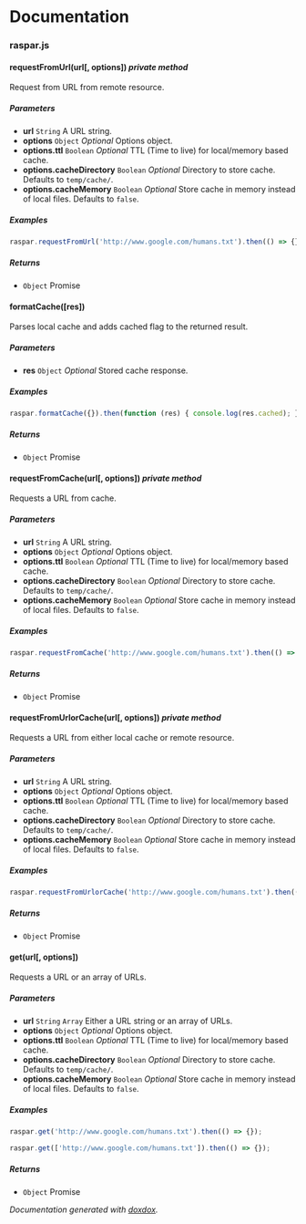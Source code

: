 # Documentation


### raspar.js


#### requestFromUrl(url[, options])  *private method*

Request from URL from remote resource.




##### Parameters

- **url** `String`   A URL string.
- **options** `Object`  *Optional* Options object.
- **options.ttl** `Boolean`  *Optional* TTL (Time to live) for local/memory based cache.
- **options.cacheDirectory** `Boolean`  *Optional* Directory to store cache. Defaults to `temp/cache/`.
- **options.cacheMemory** `Boolean`  *Optional* Store cache in memory instead of local files. Defaults to `false`.




##### Examples

```javascript
raspar.requestFromUrl('http://www.google.com/humans.txt').then(() => {});
```


##### Returns


- `Object`   Promise



#### formatCache([res]) 

Parses local cache and adds cached flag to the returned result.




##### Parameters

- **res** `Object`  *Optional* Stored cache response.




##### Examples

```javascript
raspar.formatCache({}).then(function (res) { console.log(res.cached); });
```


##### Returns


- `Object`   Promise



#### requestFromCache(url[, options])  *private method*

Requests a URL from cache.




##### Parameters

- **url** `String`   A URL string.
- **options** `Object`  *Optional* Options object.
- **options.ttl** `Boolean`  *Optional* TTL (Time to live) for local/memory based cache.
- **options.cacheDirectory** `Boolean`  *Optional* Directory to store cache. Defaults to `temp/cache/`.
- **options.cacheMemory** `Boolean`  *Optional* Store cache in memory instead of local files. Defaults to `false`.




##### Examples

```javascript
raspar.requestFromCache('http://www.google.com/humans.txt').then(() => {});
```


##### Returns


- `Object`   Promise



#### requestFromUrlorCache(url[, options])  *private method*

Requests a URL from either local cache or remote resource.




##### Parameters

- **url** `String`   A URL string.
- **options** `Object`  *Optional* Options object.
- **options.ttl** `Boolean`  *Optional* TTL (Time to live) for local/memory based cache.
- **options.cacheDirectory** `Boolean`  *Optional* Directory to store cache. Defaults to `temp/cache/`.
- **options.cacheMemory** `Boolean`  *Optional* Store cache in memory instead of local files. Defaults to `false`.




##### Examples

```javascript
raspar.requestFromUrlorCache('http://www.google.com/humans.txt').then(() => {});
```


##### Returns


- `Object`   Promise



#### get(url[, options]) 

Requests a URL or an array of URLs.




##### Parameters

- **url** `String` `Array`   Either a URL string or an array of URLs.
- **options** `Object`  *Optional* Options object.
- **options.ttl** `Boolean`  *Optional* TTL (Time to live) for local/memory based cache.
- **options.cacheDirectory** `Boolean`  *Optional* Directory to store cache. Defaults to `temp/cache/`.
- **options.cacheMemory** `Boolean`  *Optional* Store cache in memory instead of local files. Defaults to `false`.




##### Examples

```javascript
raspar.get('http://www.google.com/humans.txt').then(() => {});
```
```javascript
raspar.get(['http://www.google.com/humans.txt']).then(() => {});
```


##### Returns


- `Object`   Promise




*Documentation generated with [doxdox](https://github.com/neogeek/doxdox).*
